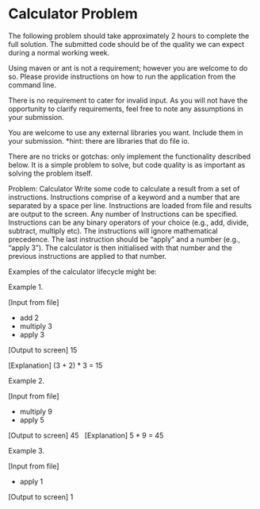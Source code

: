 # Calculator Problem

The following problem should take approximately 2 hours to complete the full solution.  The submitted code should be of the quality we can expect during a normal working week.

Using maven or ant is not a requirement; however you are welcome to do so.  Please provide instructions on how to run the application from the command line.  

There is no requirement to cater for invalid input.  As you will not have the opportunity to clarify requirements, feel free to note any assumptions in your submission.

You are welcome to use any external libraries you want.  Include them in your submission.  *hint: there are libraries that do file io.

There are no tricks or gotchas: only implement the functionality described below.  It is a simple problem to solve, but code quality is as important as solving the problem itself.


Problem: Calculator
Write some code to calculate a result from a set of instructions.  Instructions comprise of a keyword and a number that are separated by a space per line.  Instructions are loaded from file and results are output to the screen. Any number of Instructions can be specified. Instructions can be any binary operators of your choice (e.g., add, divide, subtract, multiply etc).  The instructions will ignore mathematical precedence. The last instruction should be “apply” and a number (e.g., “apply 3”). The calculator is then initialised with that number and the previous instructions are applied to that number.

Examples of the calculator lifecycle might be:

Example 1.

[Input from file]
* add 2
* multiply 3
* apply 3

[Output to screen]
15
 

[Explanation]
(3 + 2) * 3 = 15
 

Example 2.

[Input from file]
* multiply 9
* apply 5

[Output to screen]
45
 
[Explanation]
5 * 9 = 45


Example 3.

[Input from file]
* apply 1

[Output to screen]
1